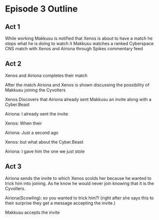# Episode 3 Outline
## Act 1
While working Makkusu is notified that Xenos is about to have a match he stops what he is doing to watch it
Makkusu watches a ranked Cyberspace CNS match with Xenos and Airiona through Spikes commentary feed 

## Act 2
Xenos and Airiona completes their match

After the match Airiona and Xenos is shown discussing the possibility of Makkusu joining the Cyvolters

Xenos Discovers that Airiona already sent Makkusu an invite along with a Cyber.Beast

Airiona: I already sent the invite

Xenos: When their 

Airiona: Just a second ago

Xenos: but what about the Cyber.Beast

Airiona: I gave him the one we just stole
## Act 3
Airiona sends the invite to which Xenos scolds her because he wanted to trick him into joining. As he know he would never join knowing that it is the Cyvolters.

Airiona(Scowling): so you wanted to trick him?! (right after she says this to their surprise they get a message accepting the invite.)

Makkusu accepts the invite
